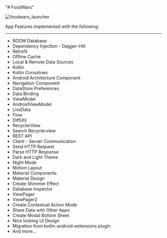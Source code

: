 "# FoodWars" 

![foodwars_launcher](https://user-images.githubusercontent.com/92330080/141214754-f4f3b9c4-0e8c-4539-a931-f347ddd9ede3.PNG)



App Features implemented with the following:

-----------------------------------------------------

- ROOM Database
- Dependency Injection - Dagger-Hilt
- Retrofit
- Offline Cache
- Local & Remote Data Sources
- Kotlin
- Kotlin Coroutines
- Android Architecture Component
- Navigation Component
- DataStore Preferences
- Data Binding
- ViewModel
- AndroidViewModel
- LiveData
- Flow
- DiffUtil
- RecyclerView
- Search Recyclerview
- REST API
- Client - Server Communication
- Send HTTP Request
- Parse HTTP Response
- Dark and Light Theme
- Night Mode
- Motion Layout
- Material Components
- Material Design
- Create Shimmer Effect
- Database Inspector
- ViewPager
- ViewPager2
- Create Contextual Action Mode
- Share Data with Other Apps
- Create Modal Bottom Sheet
- Nice looking UI Design
- Migration from kotlin-android-extensions plugin
- And more...
